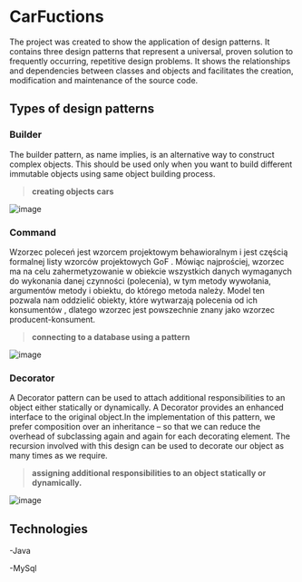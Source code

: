 # CarFuctions
The project was created to show the application of design patterns. It contains three design patterns that represent a universal, proven solution to frequently occurring, repetitive design problems. It shows the relationships and dependencies between classes and objects and facilitates the creation, modification and maintenance of the source code.

## Types of design patterns

###  Builder
The builder pattern, as name implies, is an alternative way to construct complex objects. This should be used only when you want to build different immutable objects using same object building process.

>**creating objects cars**

![image](https://user-images.githubusercontent.com/43965599/119951702-89a49480-bf9c-11eb-903d-e42041db40cd.png)


### Command
Wzorzec poleceń jest wzorcem projektowym behawioralnym i jest częścią formalnej listy wzorców projektowych GoF . Mówiąc najprościej, wzorzec ma na celu  zahermetyzowanie w obiekcie wszystkich danych wymaganych do wykonania danej czynności (polecenia), w tym metody wywołania, argumentów metody i obiektu, do którego metoda należy.
Model ten pozwala nam oddzielić obiekty, które wytwarzają polecenia od ich konsumentów , dlatego wzorzec jest powszechnie znany jako wzorzec producent-konsument.

>**connecting to a database using a pattern**

![image](https://user-images.githubusercontent.com/43965599/119952392-3e3eb600-bf9d-11eb-9a8c-6b3091a5b995.png)


### Decorator
A Decorator pattern can be used to attach additional responsibilities to an object either statically or dynamically. A Decorator provides an enhanced interface to the original object.In the implementation of this pattern, we prefer composition over an inheritance – so that we can reduce the overhead of subclassing again and again for each decorating element. The recursion involved with this design can be used to decorate our object as many times as we require.

>**assigning additional responsibilities to an object statically or dynamically.**

![image](https://user-images.githubusercontent.com/43965599/119952907-c1f8a280-bf9d-11eb-97ce-79bafb8d79b8.png)



## Technologies
-Java

-MySql


